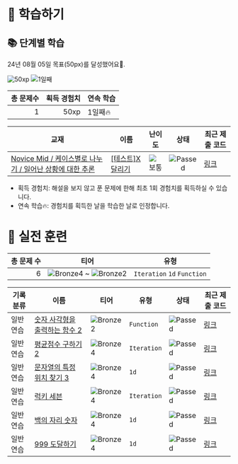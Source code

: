 # 📖 학습하기

## 📚 단계별 학습
24년 08월 05일 목표(50px)를 달성했어요🥳.

![50xp](https://img.shields.io/badge/EXP-50xp-%235cb85c.svg?for-the-badge)
![1일째](https://img.shields.io/badge/연속학습-1일째-%23E34F26.svg?for-the-badge)

|총 문제수|획득 경험치|연속 학습|
|---:|---:|---|
1|50xp|1일째🔥|

|교재|이름|난이도|상태|최근 제출 코드|
|---|---|:---:|:---:|---|
|[Novice Mid / 케이스별로 나누기 / 일어난 상황에 대한 추론](https://www.codetree.ai/missions?missionId=5)|[[테스트]X 달리기](https://www.codetree.ai/missions/5/problems/x-run)|![보통][medium]|![Passed][passed]|[링크](https://github.com/twoupload/codetree-TILs/blob/main/240805/X%20%EB%8B%AC%EB%A6%AC%EA%B8%B0/x-run.cpp)|


* 획득 경험치: 해설을 보지 않고 푼 문제에 한해 최초 1회 경험치를 획득하실 수 있습니다.
* 연속 학습🔥: 경험치를 획득한 날을 학습한 날로 인정합니다.


# 🥇 실전 훈련
|총 문제 수|티어|유형|
|---:|---|---|
|6|![Bronze4][b4] ~ ![Bronze2][b2]|`Iteration` `1d` `Function`|

|기록분류|이름|티어|유형|상태|최근 제출 코드|
|---|---|---|---|---|---|
|일반 연습|[숫자 사각형을 출력하는 함수 2](https://www.codetree.ai/training-field/search/problems/function-outputs-numeric-square-2)|![Bronze2][b2]|`Function`|![Passed][passed]|[링크](https://github.com/twoupload/codetree-TILs/blob/main/240805/%EC%88%AB%EC%9E%90%20%EC%82%AC%EA%B0%81%ED%98%95%EC%9D%84%20%EC%B6%9C%EB%A0%A5%ED%95%98%EB%8A%94%20%ED%95%A8%EC%88%98%202/function-outputs-numeric-square-2.cpp)|
|일반 연습|[평균점수 구하기 2](https://www.codetree.ai/training-field/search/problems/print-average-2)|![Bronze4][b4]|`Iteration`|![Passed][passed]|[링크](https://github.com/twoupload/codetree-TILs/blob/main/240805/%ED%8F%89%EA%B7%A0%EC%A0%90%EC%88%98%20%EA%B5%AC%ED%95%98%EA%B8%B0%202/print-average-2.cpp)|
|일반 연습|[문자열의 특정 위치 찾기 3](https://www.codetree.ai/training-field/search/problems/find-specific-location-in-spring-3)|![Bronze4][b4]|`1d`|![Passed][passed]|[링크](https://github.com/twoupload/codetree-TILs/blob/main/240805/%EB%AC%B8%EC%9E%90%EC%97%B4%EC%9D%98%20%ED%8A%B9%EC%A0%95%20%EC%9C%84%EC%B9%98%20%EC%B0%BE%EA%B8%B0%203/find-specific-location-in-spring-3.cpp)|
|일반 연습|[럭키 세븐](https://www.codetree.ai/training-field/search/problems/lucky-seven)|![Bronze4][b4]|`Iteration`|![Passed][passed]|[링크](https://github.com/twoupload/codetree-TILs/blob/main/240805/%EB%9F%AD%ED%82%A4%20%EC%84%B8%EB%B8%90/lucky-seven.cpp)|
|일반 연습|[백의 자리 숫자](https://www.codetree.ai/training-field/search/problems/hundred-digit-number)|![Bronze4][b4]|`1d`|![Passed][passed]|[링크](https://github.com/twoupload/codetree-TILs/blob/main/240805/%EB%B0%B1%EC%9D%98%20%EC%9E%90%EB%A6%AC%20%EC%88%AB%EC%9E%90/hundred-digit-number.cpp)|
|일반 연습|[999 도달하기](https://www.codetree.ai/training-field/search/problems/reach-999)|![Bronze4][b4]|`1d`|![Passed][passed]|[링크](https://github.com/twoupload/codetree-TILs/blob/main/240805/999%20%EB%8F%84%EB%8B%AC%ED%95%98%EA%B8%B0/reach-999.cpp)|










[b5]: https://img.shields.io/badge/Bronze_5-%235D3E31.svg
[b4]: https://img.shields.io/badge/Bronze_4-%235D3E31.svg
[b3]: https://img.shields.io/badge/Bronze_3-%235D3E31.svg
[b2]: https://img.shields.io/badge/Bronze_2-%235D3E31.svg
[b1]: https://img.shields.io/badge/Bronze_1-%235D3E31.svg
[s5]: https://img.shields.io/badge/Silver_5-%23394960.svg
[s4]: https://img.shields.io/badge/Silver_4-%23394960.svg
[s3]: https://img.shields.io/badge/Silver_3-%23394960.svg
[s2]: https://img.shields.io/badge/Silver_2-%23394960.svg
[s1]: https://img.shields.io/badge/Silver_1-%23394960.svg
[g5]: https://img.shields.io/badge/Gold_5-%23FFC433.svg
[g4]: https://img.shields.io/badge/Gold_4-%23FFC433.svg
[g3]: https://img.shields.io/badge/Gold_3-%23FFC433.svg
[g2]: https://img.shields.io/badge/Gold_2-%23FFC433.svg
[g1]: https://img.shields.io/badge/Gold_1-%23FFC433.svg
[p5]: https://img.shields.io/badge/Platinum_5-%2376DDD8.svg
[p4]: https://img.shields.io/badge/Platinum_4-%2376DDD8.svg
[p3]: https://img.shields.io/badge/Platinum_3-%2376DDD8.svg
[p2]: https://img.shields.io/badge/Platinum_2-%2376DDD8.svg
[p1]: https://img.shields.io/badge/Platinum_1-%2376DDD8.svg
[passed]: https://img.shields.io/badge/Passed-%23009D27.svg
[failed]: https://img.shields.io/badge/Failed-%23D24D57.svg
[easy]: https://img.shields.io/badge/쉬움-%235cb85c.svg?for-the-badge
[medium]: https://img.shields.io/badge/보통-%23FFC433.svg?for-the-badge
[hard]: https://img.shields.io/badge/어려움-%23D24D57.svg?for-the-badge